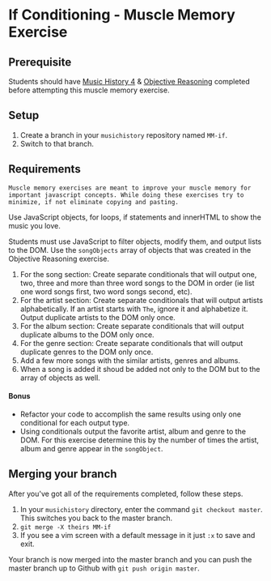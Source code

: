 # If Conditioning - Muscle Memory Exercise

## Prerequisite
Students should have [Music History 4](SP_JS_MUSIC_HISTORY_4.md) & [Objective Reasoning](SP_MM_OBJECTS.md) completed before attempting this muscle memory exercise.

## Setup

1. Create a branch in your `musichistory` repository named `MM-if`.
1. Switch to that branch.

## Requirements

`Muscle memory exercises are meant to improve your muscle memory for important javascript concepts. While doing these exercises try to minimize, if not eliminate copying and pasting.`

Use JavaScript objects, for loops, if statements and innerHTML to show the music you love.

Students must use JavaScript to filter objects, modify them, and output lists to the DOM. Use the `songObjects` array of objects that was created in the Objective Reasoning exercise.

1. For the song section: Create separate conditionals that will output one, two, three and more than three word songs to the DOM in order (ie list one word songs first, two word songs second, etc).
1. For the artist section: Create separate conditionals that will output artists alphabetically. If an artist starts with `The`, ignore it and alphabetize it. Output duplicate artists to the DOM only once.
1. For the album section: Create separate conditionals that will output duplicate albums to the DOM only once.
1. For the genre section: Create separate conditionals that will output duplicate genres to the DOM only once.
1. Add a few more songs with the similar artists, genres and albums.
1. When a song is added it shoud be added not only to the DOM but to the array of objects as well.

#### Bonus
*   Refactor your code to accomplish the same results using only one conditional for each output type.
*   Using conditionals output the favorite artist, album and genre to the DOM. For this exercise determine this by the number of times the artist, album and genre appear in the `songObject`.


## Merging your branch

After you've got all of the requirements completed, follow these steps.

1. In your `musichistory` directory, enter the command `git checkout master`. This switches you back to the master branch.
1. `git merge -X theirs MM-if`
1. If you see a vim screen with a default message in it just `:x` to save and exit.

Your branch is now merged into the master branch and you can push the master branch up to Github with `git push origin master`.